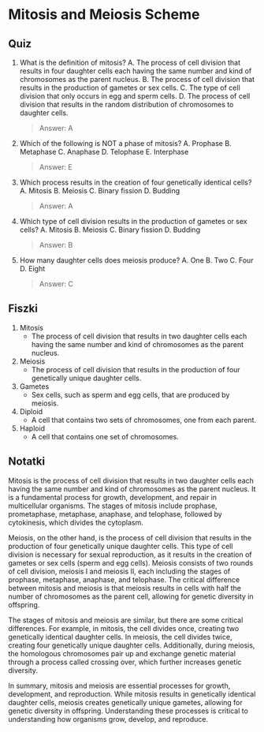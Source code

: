  Mitosis and Meiosis Scheme
=========================

Quiz
----

1. What is the definition of mitosis?
A. The process of cell division that results in four daughter cells each having the same number and kind of chromosomes as the parent nucleus.
B. The process of cell division that results in the production of gametes or sex cells.
C. The type of cell division that only occurs in egg and sperm cells.
D. The process of cell division that results in the random distribution of chromosomes to daughter cells.
   > Answer: A

2. Which of the following is NOT a phase of mitosis?
A. Prophase
B. Metaphase
C. Anaphase
D. Telophase
E. Interphase
   > Answer: E

3. Which process results in the creation of four genetically identical cells?
A. Mitosis
B. Meiosis
C. Binary fission
D. Budding
   > Answer: A

4. Which type of cell division results in the production of gametes or sex cells?
A. Mitosis
B. Meiosis
C. Binary fission
D. Budding
   > Answer: B

5. How many daughter cells does meiosis produce?
A. One
B. Two
C. Four
D. Eight
   > Answer: C

Fiszki
-----

1. Mitosis
   - The process of cell division that results in two daughter cells each having the same number and kind of chromosomes as the parent nucleus.
2. Meiosis
   - The process of cell division that results in the production of four genetically unique daughter cells.
3. Gametes
   - Sex cells, such as sperm and egg cells, that are produced by meiosis.
4. Diploid
   - A cell that contains two sets of chromosomes, one from each parent.
5. Haploid
   - A cell that contains one set of chromosomes.

Notatki
------

Mitosis is the process of cell division that results in two daughter cells each having the same number and kind of chromosomes as the parent nucleus. It is a fundamental process for growth, development, and repair in multicellular organisms. The stages of mitosis include prophase, prometaphase, metaphase, anaphase, and telophase, followed by cytokinesis, which divides the cytoplasm.

Meiosis, on the other hand, is the process of cell division that results in the production of four genetically unique daughter cells. This type of cell division is necessary for sexual reproduction, as it results in the creation of gametes or sex cells (sperm and egg cells). Meiosis consists of two rounds of cell division, meiosis I and meiosis II, each including the stages of prophase, metaphase, anaphase, and telophase. The critical difference between mitosis and meiosis is that meiosis results in cells with half the number of chromosomes as the parent cell, allowing for genetic diversity in offspring.

The stages of mitosis and meiosis are similar, but there are some critical differences. For example, in mitosis, the cell divides once, creating two genetically identical daughter cells. In meiosis, the cell divides twice, creating four genetically unique daughter cells. Additionally, during meiosis, the homologous chromosomes pair up and exchange genetic material through a process called crossing over, which further increases genetic diversity.

In summary, mitosis and meiosis are essential processes for growth, development, and reproduction. While mitosis results in genetically identical daughter cells, meiosis creates genetically unique gametes, allowing for genetic diversity in offspring. Understanding these processes is critical to understanding how organisms grow, develop, and reproduce.